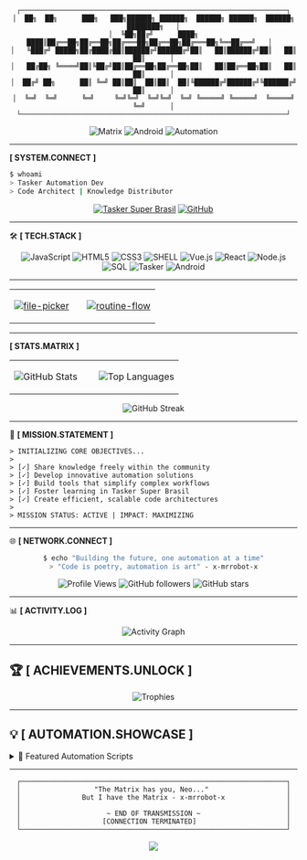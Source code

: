 <div align="center">

```ascii
┌─────────────────────────────────────────────────────────────────┐
│  ██╗  ██╗      ███╗   ███╗██████╗ ██████╗  ██████╗ ██████╗  ██████╗ ████████╗   │
│  ╚██╗██╔╝      ████╗ ████║██╔══██╗██╔══██╗██╔═══██╗██╔══██╗██╔═══██╗╚══██╔══╝   │  
│   ╚███╔╝ █████╗██╔████╔██║██████╔╝██████╔╝██║   ██║██████╔╝██║   ██║   ██║      │
│   ██╔██╗ ╚════╝██║╚██╔╝██║██╔══██╗██╔══██╗██║   ██║██╔══██╗██║   ██║   ██║      │
│  ██╔╝ ██╗      ██║ ╚═╝ ██║██║  ██║██║  ██║╚██████╔╝██████╔╝╚██████╔╝   ██║      │
│  ╚═╝  ╚═╝      ╚═╝     ╚═╝╚═╝  ╚═╝╚═╝  ╚═╝ ╚═════╝ ╚═════╝  ╚═════╝    ╚═╝      │
└─────────────────────────────────────────────────────────────────┘
```

![Matrix](https://img.shields.io/badge/MATRIX-000000?style=for-the-badge&logo=matrix&logoColor=00FF00)
![Android](https://img.shields.io/badge/ANDROID-000000?style=for-the-badge&logo=android&logoColor=3DDC84)
![Automation](https://img.shields.io/badge/AUTOMATION-000000?style=for-the-badge&logo=robot&logoColor=FF6B6B)

</div>

---

**[ SYSTEM.CONNECT ]**

```bash
$ whoami
> Tasker Automation Dev
> Code Architect | Knowledge Distributor
```

<div align="center">

[![Tasker Super Brasil](https://img.shields.io/badge/🤖_TASKER_SUPER_BRASIL-INSTRUCTOR-00FF00?style=for-the-badge&logoColor=white)](https://github.com/x-mrrobot-x)
[![GitHub](https://img.shields.io/badge/GITHUB-x--mrrobot--x-000?style=for-the-badge&logo=github&logoColor=00FF00)](https://github.com/x-mrrobot-x)

</div>

---

🛠️ **[ TECH.STACK ]**

<div align="center">

![JavaScript](https://img.shields.io/badge/JavaScript-000000?style=flat-square&logo=javascript&logoColor=F7DF1E)
![HTML5](https://img.shields.io/badge/HTML5-000000?style=flat-square&logo=html5&logoColor=E34F26)
![CSS3](https://img.shields.io/badge/CSS3-000000?style=flat-square&logo=css3&logoColor=1572B6)
![SHELL](https://img.shields.io/badge/Shell-000000?style=flat-square&logo=css3&logoColor=1572B6)
![Vue.js](https://img.shields.io/badge/Vue.js-000000?style=flat-square&logo=vue.js&logoColor=4FC08D)
![React](https://img.shields.io/badge/React-000000?style=flat-square&logo=react&logoColor=61DAFB)
![Node.js](https://img.shields.io/badge/Node.js-000000?style=flat-square&logo=node.js&logoColor=339933)
![SQL](https://img.shields.io/badge/SQL-000000?style=flat-square&logo=postgresql&logoColor=336791)
![Tasker](https://img.shields.io/badge/Tasker-000000?style=flat-square&logo=android&logoColor=00FF00)
![Android](https://img.shields.io/badge/Android-000000?style=flat-square&logo=android&logoColor=3DDC84)

</div>

---

<div align="center">
<table>
<tr>
<td width="50%">

[![file-picker](https://github-readme-stats.vercel.app/api/pin/?username=x-mrrobot-x&repo=file-picker&theme=chartreuse-dark&bg_color=000000&title_color=00FF00&text_color=FFFFFF&icon_color=00FF00)](https://github.com/x-mrrobot-x/file-picker)

</td>
<td width="50%">

[![routine-flow](https://github-readme-stats.vercel.app/api/pin/?username=x-mrrobot-x&repo=routine-flow&theme=chartreuse-dark&bg_color=000000&title_color=00FF00&text_color=FFFFFF&icon_color=00FF00)](https://github.com/x-mrrobot-x/routine-flow)

</td>
</tr>
</table>
</div>

---

**[ STATS.MATRIX ]**

<div align="center">
<table>
<tr>
<td width="50%">

![GitHub Stats](https://github-readme-stats.vercel.app/api?username=x-mrrobot-x&show_icons=true&theme=chartreuse-dark&bg_color=000000&title_color=00FF00&text_color=FFFFFF&icon_color=00FF00&border_color=00FF00)

</td>
<td width="50%">

![Top Languages](https://github-readme-stats.vercel.app/api/top-langs/?username=x-mrrobot-x&layout=compact&theme=chartreuse-dark&bg_color=000000&title_color=00FF00&text_color=FFFFFF&border_color=00FF00)

</td>
</tr>
</table>
</div>

<div align="center">

![GitHub Streak](https://github-readme-streak-stats.herokuapp.com/?user=x-mrrobot-x&theme=chartreuse-dark&background=000000&stroke=00FF00&ring=00FF00&fire=00FF00&currStreakLabel=00FF00)

</div>

---

🎯 **[ MISSION.STATEMENT ]**

```terminal
> INITIALIZING CORE OBJECTIVES...
> 
> [✓] Share knowledge freely within the community
> [✓] Develop innovative automation solutions  
> [✓] Build tools that simplify complex workflows
> [✓] Foster learning in Tasker Super Brasil
> [✓] Create efficient, scalable code architectures
>
> MISSION STATUS: ACTIVE | IMPACT: MAXIMIZING
```

---

🌐 **[ NETWORK.CONNECT ]**

<div align="center">

```bash
$ echo "Building the future, one automation at a time"
> "Code is poetry, automation is art" - x-mrrobot-x
```

![Profile Views](https://komarev.com/ghpvc/?username=x-mrrobot-x&color=00FF00&style=flat-square&label=PROFILE+VIEWS)
![GitHub followers](https://img.shields.io/github/followers/x-mrrobot-x?color=00FF00&style=flat-square&label=FOLLOWERS)
![GitHub stars](https://img.shields.io/github/stars/x-mrrobot-x?color=00FF00&style=flat-square&label=STARS)

</div>

---

📊 **[ ACTIVITY.LOG ]**

<div align="center">

![Activity Graph](https://github-readme-activity-graph.vercel.app/graph?username=x-mrrobot-x&theme=chartreuse-dark&bg_color=000000&color=00FF00&line=00FF00&point=00FF00&area=true&hide_border=true)

</div>

---

## 🏆 **[ ACHIEVEMENTS.UNLOCK ]**

<div align="center">

![Trophies](https://github-profile-trophy.vercel.app/?username=x-mrrobot-x&theme=matrix&no-frame=true&no-bg=true&margin-w=4&column=4)

</div>

---

## 💡 **[ AUTOMATION.SHOWCASE ]**

<details>
<summary>🔧 Featured Automation Scripts</summary>

### 📱 Android Automation
- **Smart Profile Switcher**: Context-aware profile management
- **Battery Optimization**: Intelligent power management
- **File Organization**: Automated file sorting and cleanup

### ⚙️ Workflow Automation
- **Development Setup**: One-click development environment
- **Backup Systems**: Automated data backup solutions
- **Notification Management**: Smart notification filtering

### 🤖 Community Tools
- **Knowledge Base**: Automated documentation generation
- **Tutorial Creator**: Interactive learning modules
- **Support Bot**: Automated community assistance

</details>

---

<div align="center">

```ascii
┌─────────────────────────────────────────────────────────────────┐
│                  "The Matrix has you, Neo..."                   │
│               But I have the Matrix - x-mrrobot-x               │
│                                                                 │
│                     ~ END OF TRANSMISSION ~                     │
│                    [CONNECTION TERMINATED]                      │
└─────────────────────────────────────────────────────────────────┘
```

<img src="https://capsule-render.vercel.app/api?type=waving&color=00FF00&height=100&section=footer&text=HACK%20THE%20WORLD&fontSize=20&fontColor=000000&animation=twinkling"/>

</div>
